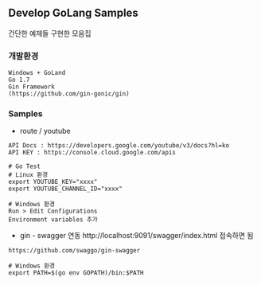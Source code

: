 ## Develop GoLang Samples
간단한 예제들 구현한 모음집

### 개발환경
```shell
Windows + GoLand
Go 1.7
Gin Framework
(https://github.com/gin-gonic/gin)
```

### Samples
* route / youtube
```shell
API Docs : https://developers.google.com/youtube/v3/docs?hl=ko
API KEY : https://console.cloud.google.com/apis

# Go Test
# Linux 환경
export YOUTUBE_KEY="xxxx"
export YOUTUBE_CHANNEL_ID="xxxx"

# Windows 환경
Run > Edit Configurations
Environment variables 추가
```

* gin - swagger 연동
http://localhost:9091/swagger/index.html 접속하면 됨
```shell
https://github.com/swaggo/gin-swagger

# Windows 환경
export PATH=$(go env GOPATH)/bin:$PATH
```